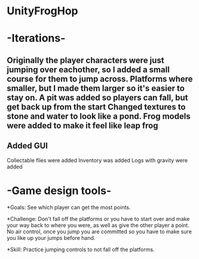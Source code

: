 # UnityFrogHop

 # -Iterations-
 Originally the player characters were just jumping over eachother, so I added a small course for them to jump across.
 Platforms where smaller, but I made them larger so it's easier to stay on.
 A pit was added so players can fall, but get back up from the start
 Changed textures to stone and water to look like a pond.
 Frog models were added to make it feel like leap frog
 --
 Added GUI
 --
 Collectable flies were added
 Inventory was added
 Logs with gravity were added
 
 # -Game design tools-
 *Goals: See which player can get the most points.
 
 *Challenge: Don't fall off the platforms or you have to start over and make your way back to where you were, as well as give the other player a point. No air control, once you jump you are committed so you have to make sure you like up your jumps before hand.

 *Skill: Practice jumping controls to not fall off the platforms.
 

